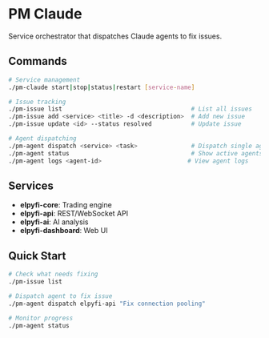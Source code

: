# PM Claude

Service orchestrator that dispatches Claude agents to fix issues.

## Commands

```bash
# Service management
./pm-claude start|stop|status|restart [service-name]

# Issue tracking  
./pm-issue list                                    # List all issues
./pm-issue add <service> <title> -d <description>  # Add new issue
./pm-issue update <id> --status resolved           # Update issue

# Agent dispatching
./pm-agent dispatch <service> <task>               # Dispatch single agent
./pm-agent status                                  # Show active agents
./pm-agent logs <agent-id>                        # View agent logs
```

## Services

- **elpyfi-core**: Trading engine
- **elpyfi-api**: REST/WebSocket API  
- **elpyfi-ai**: AI analysis
- **elpyfi-dashboard**: Web UI

## Quick Start

```bash
# Check what needs fixing
./pm-issue list

# Dispatch agent to fix issue
./pm-agent dispatch elpyfi-api "Fix connection pooling"

# Monitor progress
./pm-agent status
```